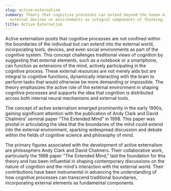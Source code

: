 ```yaml
---
slug: active-externalism
summary: Theory that cognitive processes can extend beyond the human mind to include
  external devices or environments as integral components of thinking.
title: Active Externalism
---
```


Active externalism posits that cognitive processes are not confined within the boundaries of the individual but can extend into the external world, incorporating tools, devices, and even social environments as part of the cognitive system. This concept challenges traditional views of cognition by suggesting that external elements, such as a notebook or a smartphone, can function as extensions of the mind, actively participating in the cognitive process. These external resources are not merely aids but are integral to cognitive functions, dynamically interacting with the brain to perform tasks that would otherwise be more demanding or impossible. The theory emphasizes the active role of the external environment in shaping cognitive processes and supports the idea that cognition is distributed across both internal neural mechanisms and external tools.

The concept of active externalism emerged prominently in the early 1990s, gaining significant attention with the publication of Andy Clark and David Chalmers' seminal paper "The Extended Mind" in 1998. This paper was pivotal in articulating the idea that the boundaries of the mind could extend into the external environment, sparking widespread discussion and debate within the fields of cognitive science and philosophy of mind.

The primary figures associated with the development of active externalism are philosophers Andy Clark and David Chalmers. Their collaborative work, particularly the 1998 paper "The Extended Mind," laid the foundation for this theory and has been influential in shaping contemporary discussions on the nature of cognition and the mind's interaction with the external world. Their contributions have been instrumental in advancing the understanding of how cognitive processes can transcend traditional boundaries, incorporating external elements as fundamental components.